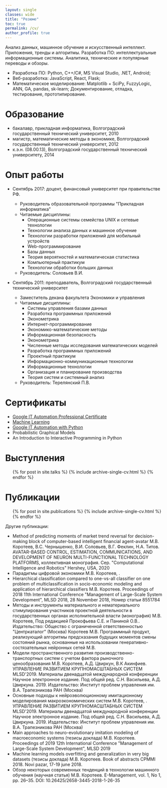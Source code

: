 ```yaml
---
layout: single
classes: wide
title: "Резюме"
toc: true
permalink: /cv/
author_profile: true 
---
```


Анализ данных, машинное обучение и искусственный интеллект. Приложения, тренды и алгоритмы.
Разработка ПО: интеллектуальные информационные системы.
Аналитика, технические и популярные переводы и обзоры.

- Разработка ПО: Python, C++/C#, MS Visual Studio, .NET, Android;
- Веб-разработка: JavaScript, React, Flask;
- Математическое моделирование: Matplotlib + SciPy, FuzzyLogic, ANN, GA, pandas, sk-learn;
Документирование, отладка, тестирование, прототипирование.

Образование
======
* бакалавр, прикладная информатика, Волгоградский государственный технический университет, 2010
* магистр, математические методы в экономике, Волгоградский государственный технический университет, 2012
* к.э.н. (08.00.13), Волгоградский государственный технический университетy, 2014

Опыт работы
======
* Сентябрь 2017: доцент, финансовый университет при правительстве РФ.
  * Руководитель образовательной программы "Прикладная информатика"
  * Читаемые дисциплины:
    - Операционные системы семейства UNIX и сетевые технологии
    - Технологии анализа данных и машинное обучение
    - Технологии разработки приложений для мобильный устройств
    - Web-программирование
    - Базы данных
    - Теория вероятностей и математическая статистика
    - Компьютерный практикум
    - Технологии обработки больших данных
  * Руководитель: Соловьев В.И.

* Сентябрь 2011: преподаватель, Волгоградский государственный технический университет
  * Заместитель декана факультета Экономики и управления
  * Читаемые дисциплины:
    - Системы управления базами данных
    - Разработка программных приложений
    - Эконометрика
    - Интернет-программирование
    - Экономико-математические методы
    - Информационная безопасность
    - Эконометрика
    - Численные методы исследования математических моделей
    - Разработка программных приложений
    - Проектный практикум
    - Информационно-коммуникационные технологии
    - Информационные технологии
    - Организация и планирование производства
    - Теория систем и системный анализ
  * Руководитель: Терелянский П.В.
  
Сертификаты
======
* [Google IT Automation Professional Certificate](https://www.youracclaim.com/badges/ee9779a7-6bd1-46d9-907f-f291b37d26f2?source=linked_in_profile)
* [Machine Learning](https://www.coursera.org/account/accomplishments/certificate/BGSL4ETU4DQQ)
* [Google IT Automation with Python](https://www.coursera.org/account/accomplishments/specialization/certificate/MB6ZUGHP3SN6)
* Probabilistic Graphical Models
* An Introduction to Interactive Programming in Python

Выступления
======
  <ul>{% for post in site.talks %}
    {% include archive-single-cv.html %}
  {% endfor %}</ul>

Публикации
======

<ul>{% for post in site.publications %}
    {% include archive-single-cv.html %}
  {% endfor %}</ul>

Другие публикации:
* Method of predicting moments of market trend reversal for decision-making block of computer-based intelligent financial agent-avatar М.В. Коротеев, В.С. Чернышенко, В.И. Соловьев, В.Г. Феклин, Н.А. Титов. AVATAR-BASED CONTROL, ESTIMATION, COMMUNICATIONS, AND DEVELOPMENT OF NEURON MULTI-FUNCTIONAL TECHNOLOGY PLATFORMS, коллективная монография. Сер. "Computational Intelligence and Robotics" Hershey, USA, 2020
* Парадигмы цифровой экономики М.В. Коротеев, . 
* Hierarchical classification compared to one-vs-all classifier on one problem of multiclassification in socio-economic modeling and application of hierarchical classifiers М.В. Коротеев. Proceedings of 2018 11th International Conference "Management of Large-Scale System Development", MLSD 2018, 28 November 2018, Номер статьи 8551784
* Методы и инструменты материального и нематериального стимулирования участников проектной деятельности в государственных органах исполнительной власти (монография) М.В. Коротеев, Под редакцией Прокофьева С.Е. и Паниной О.В.. Издательство: Общество с ограниченной ответственностью "Центркаталог" (Москва)
Коротеев М.В. Программный продукт, реализующий алгоритмы предсказания будущих моментов смены состояний рынка, основанные на использовании генеративно-состязательных нейронных сетей М.В. 
* Модели пространственного развития производственно-транспортных систем с учетом фактора рыночного ценообразования М.В. Коротеев, А.Д. Цвиркун, В.К Акинфиев. УПРАВЛЕНИЕ РАЗВИТИЕМ КРУПНОМАСШТАБНЫХ СИСТЕМ MLSD'2019. Материалы двенадцатой международной конференции Научное электронное издание. Под общей ред. С.Н. Васильева, А.Д. Цвиркуна. 2019. Издательство: Институт проблем управления им. В.А. Трапезникова РАН (Москва)
* Основные подходы к нейроэволюционному имитационному моделирования макроэкономических систем М.В. Коротеев, . УПРАВЛЕНИЕ РАЗВИТИЕМ КРУПНОМАСШТАБНЫХ СИСТЕМ MLSD'2019. Материалы двенадцатой международной конференции Научное электронное издание. Под общей ред. С.Н. Васильева, А.Д. Цвиркуна. 2019. Издательство: Институт проблем управления им. В.А. Трапезникова РАН (Москва)
* Main approaches to neuro-evolutionary imitation modeling of macroeconomic systems (тезисы доклада) М.В. Коротеев. Proceedings of 2019 12th International Conference "Management of Large-Scale System Development", MLSD 2019
* Machine learning models overfitting and generalization in very big datasets (тезисы доклада) М.В. Коротеев. Book of abstracts CPMMI 2018. Novi pazar, 17-19 june 2018.
* Обзор некоторых современных тенденций в технологии машинного обучения (научная статья) М.В. Коротеев. E-Management, vol. 1, No 1, рp. 26–35. DOI: 10.26425/2658-3445-2018-1-26-35
